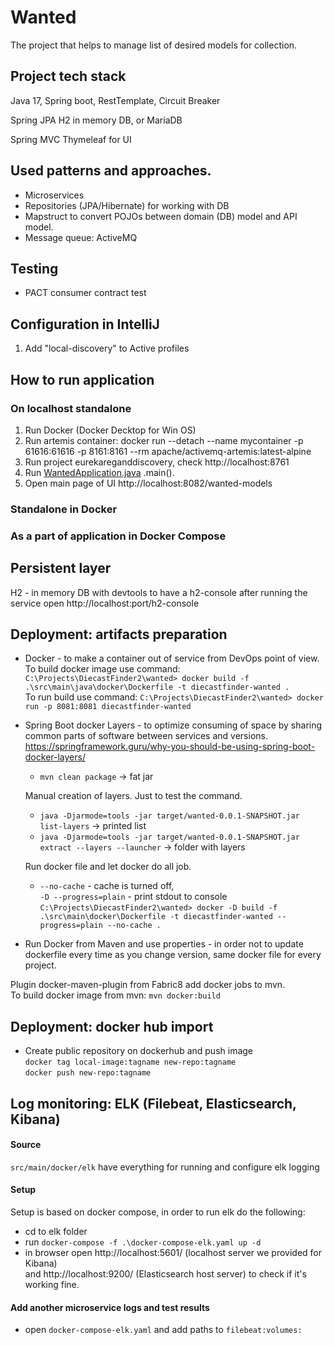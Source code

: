 # Wanted

The project that helps to manage list of desired models for collection.
## Project tech stack
Java 17,
Spring boot,
RestTemplate,
Circuit Breaker

Spring JPA
H2 in memory DB,
or MariaDB

Spring MVC
Thymeleaf for UI

## Used patterns and approaches.
* Microservices
* Repositories (JPA/Hibernate) for working with DB
* Mapstruct to convert POJOs between domain (DB) model and API model.
* Message queue: ActiveMQ

## Testing
* PACT consumer contract test

## Configuration in IntelliJ
1. Add "local-discovery" to Active profiles

## How to run application
### On localhost standalone
1. Run Docker (Docker Decktop for Win OS)
2. Run artemis container: docker run --detach --name mycontainer -p 61616:61616 -p 8161:8161 --rm apache/activemq-artemis:latest-alpine
3. Run project eurekareganddiscovery, check http://localhost:8761
4. Run [WantedApplication.java](src%2Fmain%2Fjava%2Forg%2Fdiecastfinder%2Fwanted%2FWantedApplication.java) .main().
5. Open main page of UI http://localhost:8082/wanted-models

### Standalone in Docker

### As a part of application in Docker Compose

## Persistent layer
H2 - in memory DB with devtools to have a h2-console
after running the service open http://localhost:port/h2-console

## Deployment: artifacts preparation
* Docker - to make a container out of service from DevOps point of view.<br>
To build docker image use command:
`C:\Projects\DiecastFinder2\wanted> docker build -f .\src\main\java\docker\Dockerfile -t diecastfinder-wanted .`
<br>To run build use command:
`C:\Projects\DiecastFinder2\wanted> docker run -p 8081:8081 diecastfinder-wanted`


* Spring Boot docker Layers - to optimize consuming of space by sharing common parts of software between services and versions.
  https://springframework.guru/why-you-should-be-using-spring-boot-docker-layers/
  * `mvn clean package` -> fat jar 
  
  Manual creation of layers. Just to test the command.
  * `java -Djarmode=tools -jar target/wanted-0.0.1-SNAPSHOT.jar list-layers` -> printed list
  * `java -Djarmode=tools -jar target/wanted-0.0.1-SNAPSHOT.jar extract --layers --launcher` -> folder with layers
  
  Run docker file and let docker do all job.
  * `--no-cache` - cache is turned off,<br>
    `-D --progress=plain` - print stdout to console<br>
    `C:\Projects\DiecastFinder2\wanted> docker -D build -f .\src\main\docker\Dockerfile -t diecastfinder-wanted --progress=plain --no-cache .`
   

* Run Docker from Maven and use properties - in order not to update dockerfile every time as you change version, same docker file for every project.<br>

Plugin docker-maven-plugin from Fabric8 add docker jobs to mvn.<br>
To build docker image from mvn: `mvn docker:build`

## Deployment: docker hub import
* Create public repository on dockerhub and push image<br>
`docker tag local-image:tagname new-repo:tagname`<br>
`docker push new-repo:tagname` 

## Log monitoring: ELK (Filebeat, Elasticsearch, Kibana)
#### Source
`src/main/docker/elk` have everything for running and configure elk logging<br>
#### Setup 
Setup is based on docker compose, in order to run elk do the following:<br>
* cd to elk folder
* run `docker-compose -f .\docker-compose-elk.yaml up -d`
* in browser open http://localhost:5601/ (localhost server we provided for Kibana)<br> 
and http://localhost:9200/ (Elasticsearch host server) to check if it's working fine.
#### Add another microservice logs and test results
* open `docker-compose-elk.yaml` and add paths to `filebeat:volumes:`
